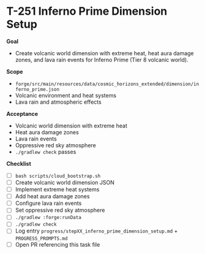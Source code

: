 # T-251 Inferno Prime Dimension Setup

**Goal**

- Create volcanic world dimension with extreme heat, heat aura damage zones, and lava rain events for Inferno Prime (Tier 8 volcanic world).

**Scope**

- `forge/src/main/resources/data/cosmic_horizons_extended/dimension/inferno_prime.json`
- Volcanic environment and heat systems
- Lava rain and atmospheric effects

**Acceptance**

- Volcanic world dimension with extreme heat
- Heat aura damage zones
- Lava rain events
- Oppressive red sky atmosphere
- `./gradlew check` passes

**Checklist**

- [ ] `bash scripts/cloud_bootstrap.sh`
- [ ] Create volcanic world dimension JSON
- [ ] Implement extreme heat systems
- [ ] Add heat aura damage zones
- [ ] Configure lava rain events
- [ ] Set oppressive red sky atmosphere
- [ ] `./gradlew :forge:runData`
- [ ] `./gradlew check`
- [ ] Log entry `progress/stepXX_inferno_prime_dimension_setup.md` + `PROGRESS_PROMPTS.md`
- [ ] Open PR referencing this task file
